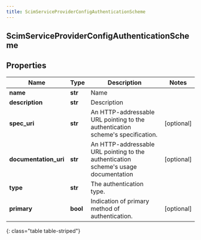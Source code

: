 ```yaml
---
title: ScimServiceProviderConfigAuthenticationScheme
---
```

## ScimServiceProviderConfigAuthenticationScheme

## Properties

|Name | Type | Description | Notes|
|------------ | ------------- | ------------- | -------------|
| **name** | **str** | Name | |
| **description** | **str** | Description | |
| **spec_uri** | **str** | An HTTP-addressable URL pointing to the authentication scheme&#39;s specification. | [optional] |
| **documentation_uri** | **str** | An HTTP-addressable URL pointing to the authentication scheme&#39;s usage documentation | [optional] |
| **type** | **str** | The authentication type. | |
| **primary** | **bool** | Indication of primary method of authentication. | [optional] |
{: class="table table-striped"}


